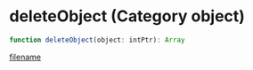 # deleteObject (Category object)

```js
function deleteObject(object: intPtr): Array
```

[filename](deleteObject_m.md ':include')